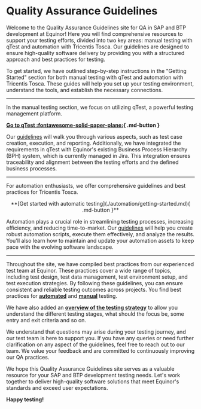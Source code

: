 # Quality Assurance Guidelines

Welcome to the Quality Assurance Guidelines site for QA in SAP and BTP development at Equinor! Here you will find comprehensive resources to support your testing efforts, divided into two key areas: manual testing with qTest and automation with Tricentis Tosca. Our guidelines are designed to ensure high-quality software delivery by providing you with a structured approach and best practices for testing.

To get started, we have outlined step-by-step instructions in the "Getting Started" section for both manual testing with qTest and automation with Tricentis Tosca. These guides will help you set up your testing environment, understand the tools, and establish the necessary connections.

---

In the manual testing section, we focus on utilizing qTest, a powerful testing management platform. 

**[Go to qTest   :fontawesome-solid-paper-plane:](https://equinor.qtestnet.com){ .md-button }**

Our [guidelines](./manual/guidelines.md) will walk you through various aspects, such as test case creation, execution, and reporting. Additionally, we have integrated the requirements in qTest with Equinor's existing Business Process Hierarchy (BPH) system, which is currently managed in Jira. This integration ensures traceability and alignment between the testing efforts and the defined business processes.

---

For automation enthusiasts, we offer comprehensive guidelines and best practices for Tricentis Tosca. 

<center>  **[Get started with automatic testing](./automation/getting-started.md){ .md-button }**  </center>

Automation plays a crucial role in streamlining testing processes, increasing efficiency, and reducing time-to-market. Our [guidelines](./automation/guidelines.md) will help you create robust automation scripts, execute them effectively, and analyze the results. You'll also learn how to maintain and update your automation assets to keep pace with the evolving software landscape.

---

Throughout the site, we have compiled best practices from our experienced test team at Equinor. These practices cover a wide range of topics, including test design, test data management, test environment setup, and test execution strategies. By following these guidelines, you can ensure consistent and reliable testing outcomes across projects. You find best practices for **[automated](./automation/tosca-best-practices.md)** and **[manual](./manual/qtest-best-practices.md)** testing.

We have also added an **[overview of the testing strategy](./projects/nextgen.md)** to allow you understand the different testing stages, what should the focus be, some entry and exit criteria and so on.

We understand that questions may arise during your testing journey, and our test team is here to support you. If you have any queries or need further clarification on any aspect of the guidelines, feel free to reach out to our team. We value your feedback and are committed to continuously improving our QA practices.

We hope this Quality Assurance Guidelines site serves as a valuable resource for your SAP and BTP development testing needs. Let's work together to deliver high-quality software solutions that meet Equinor's standards and exceed user expectations. 

**Happy testing!**